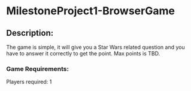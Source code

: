 # MilestoneProject1-BrowserGame

## Description:
The game is simple, it will give you a Star Wars related question and you have to answer it correctly to get the point. Max points is TBD.
### Game Requirements:
Players required: 1
